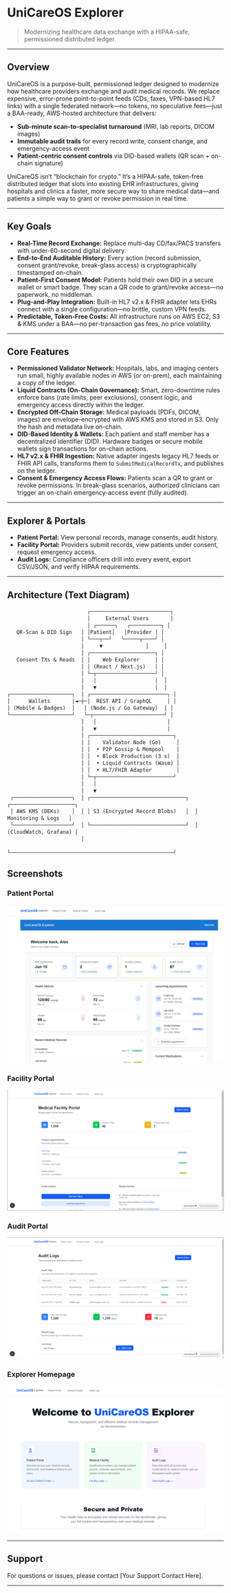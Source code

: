 # UniCareOS Explorer

> Modernizing healthcare data exchange with a HIPAA-safe, permissioned distributed ledger.

---

## Overview

UniCareOS is a purpose-built, permissioned ledger designed to modernize how healthcare providers exchange and audit medical records. We replace expensive, error-prone point-to-point feeds (CDs, faxes, VPN-based HL7 links) with a single federated network—no tokens, no speculative fees—just a BAA-ready, AWS-hosted architecture that delivers:

- **Sub-minute scan-to-specialist turnaround** (MRI, lab reports, DICOM images)
- **Immutable audit trails** for every record write, consent change, and emergency-access event
- **Patient-centric consent controls** via DID-based wallets (QR scan + on-chain signature)

UniCareOS isn’t “blockchain for crypto.” It’s a HIPAA-safe, token-free distributed ledger that slots into existing EHR infrastructures, giving hospitals and clinics a faster, more secure way to share medical data—and patients a simple way to grant or revoke permission in real time.

---

## Key Goals

- **Real-Time Record Exchange:** Replace multi-day CD/fax/PACS transfers with under-60-second digital delivery.
- **End-to-End Auditable History:** Every action (record submission, consent grant/revoke, break-glass access) is cryptographically timestamped on-chain.
- **Patient-First Consent Model:** Patients hold their own DID in a secure wallet or smart badge. They scan a QR code to grant/revoke access—no paperwork, no middleman.
- **Plug-and-Play Integration:** Built-in HL7 v2.x & FHIR adapter lets EHRs connect with a single configuration—no brittle, custom VPN feeds.
- **Predictable, Token-Free Costs:** All infrastructure runs on AWS EC2, S3 & KMS under a BAA—no per-transaction gas fees, no price volatility.

---

## Core Features

- **Permissioned Validator Network:** Hospitals, labs, and imaging centers run small, highly available nodes in AWS (or on-prem), each maintaining a copy of the ledger.
- **Liquid Contracts (On-Chain Governance):** Smart, zero-downtime rules enforce bans (rate limits, peer exclusions), consent logic, and emergency access directly within the ledger.
- **Encrypted Off-Chain Storage:** Medical payloads (PDFs, DICOM, images) are envelope-encrypted with AWS KMS and stored in S3. Only the hash and metadata live on-chain.
- **DID-Based Identity & Wallets:** Each patient and staff member has a decentralized identifier (DID). Hardware badges or secure mobile wallets sign transactions for on-chain actions.
- **HL7 v2.x & FHIR Ingestion:** Native adapter ingests legacy HL7 feeds or FHIR API calls, transforms them to `SubmitMedicalRecordTx`, and publishes on the ledger.
- **Consent & Emergency Access Flows:** Patients scan a QR to grant or revoke permissions. In break-glass scenarios, authorized clinicians can trigger an on-chain emergency-access event (fully audited).

---

## Explorer & Portals

- **Patient Portal:** View personal records, manage consents, audit history.
- **Facility Portal:** Providers submit records, view patients under consent, request emergency access.
- **Audit Logs:** Compliance officers drill into every event, export CSV/JSON, and verify HIPAA requirements.

---

## Architecture (Text Diagram)

```
                          ┌──────────────────────────┐
                          │     External Users       │
                          │ ┌──────┐   ┌──────────┐ │
   QR-Scan & DID Sign   │ │Patient│   │Provider │ │
                        │ └───┬──┘   └─────┬────┘ │
                        │     ▼              │     │
                        │ ┌─────────────────────┐ │
   Consent TXs & Reads  │ │    Web Explorer     │ │
                        │ │ (React / Next.js)   │ │
                        │ └─┬───────────────────┘ │
                        │   │                   │  │
                        │   ▼                   │  │
┌────────────────────┐  │ ┌─────────────────────────┐ │
│      Wallets       │◄─┼─│  REST API / GraphQL     │ │
│ (Mobile & Badges)  │   │ (Node.js / Go Gateway)  │ │
└────────────────────┘   └─┬───────────────────────┘ │
                        │   │                       │
                        │   ▼                       │
                        │ ┌───────────────────────────┐
                        │ │    Validator Node (Go)     │
                        │ │  • P2P Gossip & Mempool    │
                        │ │  • Block Production (3 s)  │
                        │ │  • Liquid Contracts (Wasm) │
                        │ │  • HL7/FHIR Adapter        │
                        │ └─┬─────────────────────────┘
                        │   │
                        │   ▼
 ┌───────────────────┐  │ ┌───────────────────────────────┐  ┌─────────────────────┐
 │ AWS KMS (DEKs)    │  │ │ S3 (Encrypted Record Blobs)   │  │ Monitoring & Logs   │
 └───────────────────┘  │ └───────────────────────────────┘  │ (CloudWatch, Grafana) │
                        │
                        └─────────────────────────────────────────────────────┘

```

## Screenshots

### Patient Portal
![Patient Portal](./images/Patient%20Portal%20Preview.png)

### Facility Portal
![Facility Portal](./images/Facility%20Portal.png)

### Audit Portal
![Audit Portal](./images/Audit%20Portal.png)

### Explorer Homepage
![Blockchain Explorer](./images/Explorer%20Homepage.png)

---

## Support

For questions or issues, please contact [Your Support Contact Here].

---


